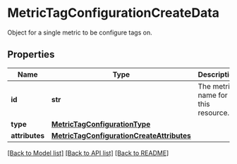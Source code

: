 # MetricTagConfigurationCreateData

Object for a single metric to be configure tags on.

## Properties
Name | Type | Description | Notes
------------ | ------------- | ------------- | -------------
**id** | **str** | The metric name for this resource. | 
**type** | [**MetricTagConfigurationType**](MetricTagConfigurationType.md) |  | 
**attributes** | [**MetricTagConfigurationCreateAttributes**](MetricTagConfigurationCreateAttributes.md) |  | [optional] 

[[Back to Model list]](README.md#documentation-for-models) [[Back to API list]](README.md#documentation-for-api-endpoints) [[Back to README]](README.md)


